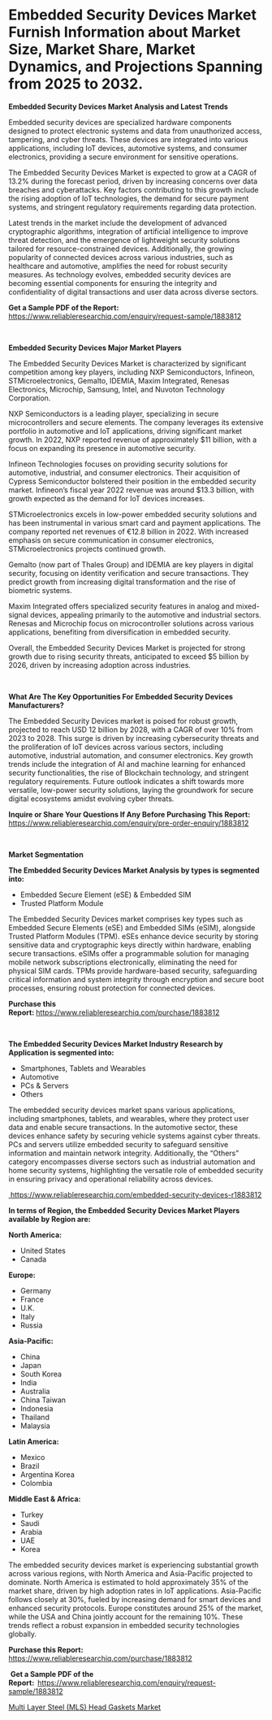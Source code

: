 <p><h1>Embedded Security Devices Market Furnish Information about Market Size, Market Share, Market Dynamics, and Projections Spanning from 2025 to 2032.</h1></p><p><strong>Embedded Security Devices Market Analysis and Latest Trends</strong></p>
<p><p>Embedded security devices are specialized hardware components designed to protect electronic systems and data from unauthorized access, tampering, and cyber threats. These devices are integrated into various applications, including IoT devices, automotive systems, and consumer electronics, providing a secure environment for sensitive operations. </p><p>The Embedded Security Devices Market is expected to grow at a CAGR of 13.2% during the forecast period, driven by increasing concerns over data breaches and cyberattacks. Key factors contributing to this growth include the rising adoption of IoT technologies, the demand for secure payment systems, and stringent regulatory requirements regarding data protection. </p><p>Latest trends in the market include the development of advanced cryptographic algorithms, integration of artificial intelligence to improve threat detection, and the emergence of lightweight security solutions tailored for resource-constrained devices. Additionally, the growing popularity of connected devices across various industries, such as healthcare and automotive, amplifies the need for robust security measures. As technology evolves, embedded security devices are becoming essential components for ensuring the integrity and confidentiality of digital transactions and user data across diverse sectors.</p></p>
<p><strong>Get a Sample PDF of the Report:&nbsp;</strong> <a href="https://www.reliableresearchiq.com/enquiry/request-sample/1883812?utm_campaign=2384&utm_medium=2&utm_source=Github&utm_content=ia&utm_term=03042025&utm_id=embedded-security-devices">https://www.reliableresearchiq.com/enquiry/request-sample/1883812</a></p>
<p>&nbsp;</p>
<p><strong>Embedded Security Devices Major Market Players</strong></p>
<p><p>The Embedded Security Devices Market is characterized by significant competition among key players, including NXP Semiconductors, Infineon, STMicroelectronics, Gemalto, IDEMIA, Maxim Integrated, Renesas Electronics, Microchip, Samsung, Intel, and Nuvoton Technology Corporation. </p><p>NXP Semiconductors is a leading player, specializing in secure microcontrollers and secure elements. The company leverages its extensive portfolio in automotive and IoT applications, driving significant market growth. In 2022, NXP reported revenue of approximately $11 billion, with a focus on expanding its presence in automotive security.</p><p>Infineon Technologies focuses on providing security solutions for automotive, industrial, and consumer electronics. Their acquisition of Cypress Semiconductor bolstered their position in the embedded security market. Infineon’s fiscal year 2022 revenue was around $13.3 billion, with growth expected as the demand for IoT devices increases.</p><p>STMicroelectronics excels in low-power embedded security solutions and has been instrumental in various smart card and payment applications. The company reported net revenues of €12.8 billion in 2022. With increased emphasis on secure communication in consumer electronics, STMicroelectronics projects continued growth.</p><p>Gemalto (now part of Thales Group) and IDEMIA are key players in digital security, focusing on identity verification and secure transactions. They predict growth from increasing digital transformation and the rise of biometric systems.</p><p>Maxim Integrated offers specialized security features in analog and mixed-signal devices, appealing primarily to the automotive and industrial sectors. Renesas and Microchip focus on microcontroller solutions across various applications, benefiting from diversification in embedded security.</p><p>Overall, the Embedded Security Devices Market is projected for strong growth due to rising security threats, anticipated to exceed $5 billion by 2026, driven by increasing adoption across industries.</p></p>
<p>&nbsp;</p>
<p><strong>What Are The Key Opportunities For Embedded Security Devices Manufacturers?</strong></p>
<p><p>The Embedded Security Devices market is poised for robust growth, projected to reach USD 12 billion by 2028, with a CAGR of over 10% from 2023 to 2028. This surge is driven by increasing cybersecurity threats and the proliferation of IoT devices across various sectors, including automotive, industrial automation, and consumer electronics. Key growth trends include the integration of AI and machine learning for enhanced security functionalities, the rise of Blockchain technology, and stringent regulatory requirements. Future outlook indicates a shift towards more versatile, low-power security solutions, laying the groundwork for secure digital ecosystems amidst evolving cyber threats.</p></p>
<p><strong>Inquire or Share Your Questions If Any Before Purchasing This Report:</strong> <a href="https://www.reliableresearchiq.com/enquiry/pre-order-enquiry/1883812?utm_campaign=2384&utm_medium=2&utm_source=Github&utm_content=ia&utm_term=03042025&utm_id=embedded-security-devices">https://www.reliableresearchiq.com/enquiry/pre-order-enquiry/1883812</a></p>
<p>&nbsp;</p>
<p><strong>Market Segmentation</strong></p>
<p><strong>The Embedded Security Devices Market Analysis by types is segmented into:</strong></p>
<p><ul><li>Embedded Secure Element (eSE) & Embedded SIM</li><li>Trusted Platform Module</li></ul></p>
<p><p>The Embedded Security Devices market comprises key types such as Embedded Secure Elements (eSE) and Embedded SIMs (eSIM), alongside Trusted Platform Modules (TPM). eSEs enhance device security by storing sensitive data and cryptographic keys directly within hardware, enabling secure transactions. eSIMs offer a programmable solution for managing mobile network subscriptions electronically, eliminating the need for physical SIM cards. TPMs provide hardware-based security, safeguarding critical information and system integrity through encryption and secure boot processes, ensuring robust protection for connected devices.</p></p>
<p><strong>Purchase this Report:&nbsp;</strong><a href="https://www.reliableresearchiq.com/purchase/1883812?utm_campaign=2384&utm_medium=2&utm_source=Github&utm_content=ia&utm_term=03042025&utm_id=embedded-security-devices">https://www.reliableresearchiq.com/purchase/1883812</a></p>
<p>&nbsp;</p>
<p><strong>The Embedded Security Devices Market Industry Research by Application is segmented into:</strong></p>
<p><ul><li>Smartphones, Tablets and Wearables</li><li>Automotive</li><li>PCs & Servers</li><li>Others</li></ul></p>
<p><p>The embedded security devices market spans various applications, including smartphones, tablets, and wearables, where they protect user data and enable secure transactions. In the automotive sector, these devices enhance safety by securing vehicle systems against cyber threats. PCs and servers utilize embedded security to safeguard sensitive information and maintain network integrity. Additionally, the “Others” category encompasses diverse sectors such as industrial automation and home security systems, highlighting the versatile role of embedded security in ensuring privacy and operational reliability across devices.</p></p>
<p><a href="https://www.reliableresearchiq.com/embedded-security-devices-r1883812?utm_campaign=2384&utm_medium=2&utm_source=Github&utm_content=ia&utm_term=03042025&utm_id=embedded-security-devices">&nbsp;https://www.reliableresearchiq.com/embedded-security-devices-r1883812</a></p>
<p><strong>In terms of Region, the Embedded Security Devices Market Players available by Region are:</strong></p>
<p>
    <p> <strong> North America: </strong>
        <ul>
            <li>United States</li>
            <li>Canada</li>
        </ul>
        </p> 
    <p> <strong> Europe: </strong>
        <ul>
            <li>Germany</li>
            <li>France</li>
            <li>U.K.</li>
            <li>Italy</li>
            <li>Russia</li>
        </ul>
        </p> 
    <p> <strong> Asia-Pacific: </strong>
        <ul>
            <li>China</li>
            <li>Japan</li>
            <li>South Korea</li>
            <li>India</li>
            <li>Australia</li>
            <li>China Taiwan</li>
            <li>Indonesia</li>
            <li>Thailand</li>
            <li>Malaysia</li>
        </ul>
        </p> 
    <p> <strong> Latin America: </strong>
        <ul>
            <li>Mexico</li>
            <li>Brazil</li>
            <li>Argentina Korea</li>
            <li>Colombia</li>
        </ul>
        </p> 
    <p> <strong> Middle East & Africa: </strong>
        <ul>
            <li>Turkey</li>
            <li>Saudi</li>
            <li>Arabia</li>
            <li>UAE</li>
            <li>Korea</li>
        </ul>
    </p>
    </p>
<p><p>The embedded security devices market is experiencing substantial growth across various regions, with North America and Asia-Pacific projected to dominate. North America is estimated to hold approximately 35% of the market share, driven by high adoption rates in IoT applications. Asia-Pacific follows closely at 30%, fueled by increasing demand for smart devices and enhanced security protocols. Europe constitutes around 25% of the market, while the USA and China jointly account for the remaining 10%. These trends reflect a robust expansion in embedded security technologies globally.</p></p>
<p><strong>Purchase this Report: </strong><a href="https://www.reliableresearchiq.com/purchase/1883812?utm_campaign=2384&utm_medium=2&utm_source=Github&utm_content=ia&utm_term=03042025&utm_id=embedded-security-devices">https://www.reliableresearchiq.com/purchase/1883812</a></p>
<p>&nbsp;<strong>Get a Sample PDF of the Report:&nbsp;&nbsp;</strong><a href="https://www.reliableresearchiq.com/enquiry/request-sample/1883812?utm_campaign=2384&utm_medium=2&utm_source=Github&utm_content=ia&utm_term=03042025&utm_id=embedded-security-devices">https://www.reliableresearchiq.com/enquiry/request-sample/1883812</a></p>
<p><strong></strong></p>
<p><p><a href="https://github.com/shondapmbau/Market-Research-Report-List-1/blob/main/multi-layer-steel-mls-head-gaskets-market.md?utm_campaign=2384&utm_medium=2&utm_source=Github&utm_content=ia&utm_term=03042025&utm_id=embedded-security-devices">Multi Layer Steel (MLS) Head Gaskets Market</a></p></p>